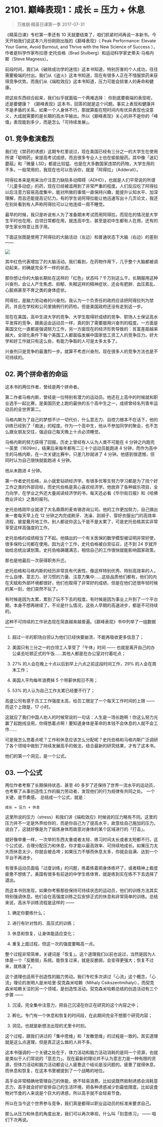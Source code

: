 # 2101. 巅峰表现1：成长 = 压力 + 休息
> 万维钢·精英日课第一季
2017-07-31

《精英日课》专栏第一季还有 10 天就要结束了，咱们抓紧时间再说一本新书。今天开始我们说这本六月份刚刚出版的《巅峰表现》（ Peak Performance: Elevate Your Game, Avoid Burnout, and Thrive with the New Science of Success ），作者是科学作家布拉德·史托伯格（Brad Stulberg）和运动科学家史蒂夫·马格内斯（Steve Magness）。

前段时间，我们从《破除成功学的迷信》这本书知道，特别厉害的个人成功，往往需要极端的付出。我们从《盗火》这本书知道，现在有很多人正在不惜服禁药来获得竞争优势。而我们从《端粒效应》这本书知道，压力可能会损害人的寿命和健康。

把这些东西综合起来，我们似乎就面临一个两难选择： 你到底要极端的表现呢，还是要健康？ 《巅峰表现》这本书，回答的就是这个问题。事实上表现和健康并不是矛盾的关系，如果一个人身体不行，那就算能在短时间内有优异表现也没意义，大成就需要的是长期的高水平输出。所以《巅峰表现》关心的并不是你的「峰值」表现能到多少，而是怎么「可持续发展」。 

## 01. 竞争愈演愈烈

我们在《禁药的诱惑》这期专栏里说过，现在美国已经有三分之一的大学生在使用所谓「聪明药」来提高考试成绩，而且很多专业人士也在偷偷服药。其中像「迷幻蘑菇」和「微量 LSD」都是比较猛、也是在大多数国家违禁的药物，大学生用的不多。一般常用的，我现在也可以告诉你，就是「阿得拉」（Adderall）。

阿得拉本来是用来治疗注意力缺陷多动障碍（ADHD），也就是人们平常说的所谓「儿童多动症」的药，现在已经被滥用到了非常严重的程度。人们反应吃了阿得拉以后注意力容易高度集中，能对所做的事情一直保持兴趣，能提升认知水平、加深理解，而且还能提高记忆力。有的学生说阿得拉能让他迅速写出十几页论文，我还在别处看到有人声称阿得拉可以让他连续一周不睡觉。

最早的时候，我只是听说有人为了准备期末考试而用阿得拉。而现在的情况是大学生平时也在用，白领日常都在用，就连高中生、甚至是初中生都有人在用，还有的学生家长特意让孩子用。 

下面这张图是使用了阿得拉的大脑活动（左边）和普通状态下大脑（右边）的差别 —— 

![](https://raw.githubusercontent.com/dalong0514/selfstudy/master/图片链接/万维钢/2019119.jpg)

其中红色代表增加了的大脑活动。我们看到，在药物作用下，几乎整个大脑都被调动起来，的确是完全不一样的状态。

那你想让你的大脑长期处在这样的「红色」状态吗？千万别这么干。长期服用这种兴奋剂，会让人产生焦虑、抑郁、失眠这样的精神症状，还会有肥胖、血压紊乱、心脏病甚至不育之类的身体症状。

阿得拉，是脑力劳动者的兴奋剂。我认为一个负责任的政府应该把阿得拉列为禁药，并且在学校和公司里搞例行的药检。但是美国政府还没有走到这一步。

现在在美国，高中生进大学的竞争、大学生取得好成绩的竞争、职场人士保证高水平发挥的竞争，跟奥运会运动员一样，真的到了需要服用兴奋剂的程度。一方面是美国文化一直都是强调努力工作，另一方面现在的经济形势导致的：贫富差距越来越大，全球化条件下每个美国工人都面临发展中国家低工资工人的竞争压力。好大学和好工作就只有这么些，有能力争取的人可是太多太多了。

兴奋剂只是竞争的最激烈一步。就算不考虑兴奋剂，现在很多人的竞争方法也是不可持续的。 

## 02. 两个拼命者的命运

这本书的两位作者，曾经是两个拼命者。

第二作者马格内斯，曾经是一位特别有潜力的运动员。他还在上高中的时候就和职业选手一起比赛，是美国历史上跑的最快的五个高中生之一，成绩曾经名列青年运动员的全世界第二。

马格内斯为了自己的梦想不计一切代价，什么意志力、自控力根本不在话下，他的训练已经到了「痴迷」的程度。作为一个高中生，他从不参加同学的聚会，也不怎么跟女朋友交往，强迫自己每天晚上十点必须睡觉。

马格内斯的努力获得了回报。历史上曾经有人认为人类不可能在 4 分钟之内跑完一英里（1609m），结果后来每年都有二三十个运动员能跑进 4 分钟，而作为高中生的马格内斯，在一次关键比赛中，只差几秒就进了 4 分钟。他感到很遗憾，但同时认为自己很快就能跑进 4 分钟。

他从未跑进 4 分钟。

第一作者史托伯格，从小就爱钻研经济学。有很多优等生努力学习都是为了找个好工作之类的外部目标，而史托伯格是真心喜欢经济学。他放弃了各种娱乐项目，全力向学，在学业之外还大量阅读经济学的书，每天还必看《华尔街日报》和《哈佛商业评论》之类的报刊。

史托伯格刚毕业就进了大名鼎鼎的麦肯锡咨询公司。他的工作更加努力，自己搞出来一套每天早上在 12 分钟之内完成刷牙、洗澡、刮胡子、穿好衣服出门的高效率流程，披星戴月地工作。别人都说你这么干是不是太累了，可是史托伯格其实非常享受这样高强度的工作。

史托伯格的成绩相当了不起。他搞出的一个有关医保的数学模型被证明非常好使，很多保险公司都在使用。因为这个工作，史托伯格被白宫征召，还不到 24 岁就开始给总统出谋划策。史托伯格踌躇满志，相信自己的工作很快就能影响国家政策。

那也是他最后一次获得职务升迁。

史托伯格和马格内斯的经历非常具有代表性。像这样特别优秀、特别高效率的人，什么自律、意志力、好习惯的力量、注意力集中……这些品质他们都有，他们的内在天赋和外部环境都很好，他们也取得了非常好的成绩，但是在他们还很年轻时候的某一刻，他们突然不玩了。

有时候是因为太累，累到了玩不下去的程度。有时候是因为事业上升到了一个平台期，本身不想再继续了。不论是什么情况，这些人早期的高速进步，都是不可持续的。

这种不可持续的工作状态现在简直越来越普遍。《巅峰表现》书中列举了一组数据 —— 

1. 超过一半的职场白领认为他们已经快要崩溃，不能再吸收更多信息了；

2. 美国只有三分之一的白领工人享受了「午休」时间 —— 也就是离开自己的办公桌去吃顿正式的午饭……其他人都是在办公室对付着吃点；

3. 27% 的人会在晚上十点以后到早上六点之前这段时间工作，29% 的人会在周末工作；

4. 美国人平均每年浪费掉 5 个带薪休假日不用；

5. 53% 的人认为自己工作太累已经要不行了；

高盛公司有感于员工工作强度太高，给员工限定了一个每天工作时间的上限 —— 而这个上限是，17 小时。

这就应了我们中国人劝人的时候常说的一句话：人生是一场长跑啊！你这么努力光赢了起跑线没用，你得悠着点啊！要知道身体是革命的本钱不会休息的人就不会工作……

可是我怎么悠着点呢？工作和休息应该怎么分配呢？史托伯格和马格内斯广泛调研了各个领域中做到了持续发展高手的做法，结合最新的研究结果，才有了这本书。

他们的第一个洞见，是一个公式。 

## 03. 一个公式

两位作者考察了长期保持状态、甚至 40 多岁了还保持了世界一流水平的运动员，也考察了从事创造性工作的脑力劳动者，发现他们的行为规律有共同之处。 一个关键，是节奏感。 总结成一个公式，就是：

	成长 = 压力 + 休息

这里所说的压力（stress）和我们讲《端粒效应》时候说的压力略有不同。这里的压力并不一定是外界给你的，而是你自己为了提高水平，故意给自己施加的压力。说白了，这就好像是为了锻炼身体而故意对身体的某个区域进行的「打击」。

就好像举重一样，一次举的东西太重或者太轻、练习时间太长或者太短都不行。这个公式说，合理分配压力和休息，你才能以最高效率、可持续地成长。如果压力太大而休息太少，你就会被击垮；如果压力不够而休息太多，你就会自满、达到一个平台不再进步。

有很多运动员面临「过度训练」的问题，练着练着把身体练坏了，或者精神上极度疲惫不想练了。美国有很多有前途的中学生练体育，就是练到实在练不下去选择了退出。

而这本书则发现，如果你考察那些保持可持续状态的运动员，他们的训练方法其实特别强调休息。他们会在高强度训练之后安排正式的休息和非常简单的训练。总结来说，高水平训练流程是这样的 —— 

1. 确定你要练什么；

2. 进行有针对性的、高压式的训练；
3. 休息和恢复，让身体能适应变化；
4. 重复上面过程，但这一次的强度要略高一点。

整个过程非常简单，关键词是「恢复」。这个道理我们以前也说过，当然是因为人体是一个「反脆弱」系统。能恢复过来，就是反脆弱，会变得更强大；恢复不过来，就练废了。

这个道理也适用于创造性的脑力劳动。我们专栏多次讲过「心流」这个概念，「心流」理论的发明人是米哈里·契克森米哈赖（Mihaly Csikszentmihalyi），而契克森米哈赖关注的另一个领域，是创造性活动。契克森米哈赖总结的创造活动有三个步骤 —— 

1. 沉浸。完全集中注意力，把自己沉浸在你正在研究的这个内容之中；

2. 孵化。专门有一个休息和恢复的时间段，在此期间完全不想那个研究内容；
3. 洞见。也就是新想法出现的尤里卡时刻。

这个过程，跟我们讲过的「集中思维」和「发散思维」的过程是一致的。其实道理就是这么点道理，但是真正这么做的人并不多。

这本书强调的一个关键之处在于，体力活动和脑力活动消耗的是同一个资源，也就是类似于人们常说的「意志力」。现在最新的理论并不认为意志力是一种有限的资源，但体力活动和脑力活动都会让人疲惫这个结论是没问题的。疲惫了就得休息，而休息和恢复，在这本书里被提到了一个战略的地位。

高手会非常精确地管理自己的体能，绝不轻易浪费。比如说既然抵制诱惑会消耗意志力，高手就会好好安排自己的生活环境，把各种诱惑减少到最低限度。比如说食物对节食的人来说是个巨大的诱惑，所以高手就不会轻易节食。

所以在当今这个世界参与竞争，我们真是都得以职业运动员的标准来要求自己。

那么从压力和休息的角度出发，我们可以再次审视，什么叫「刻意练习」 —— 咱们下次再说。


